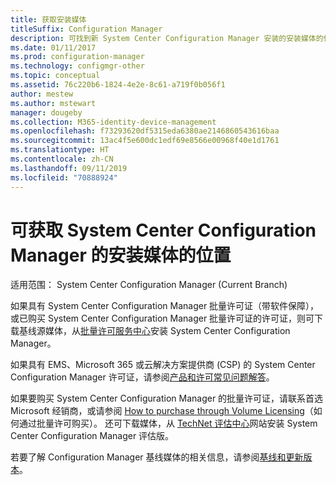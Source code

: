 ```yaml
---
title: 获取安装媒体
titleSuffix: Configuration Manager
description: 可找到新 System Center Configuration Manager 安装的安装媒体的位置。
ms.date: 01/11/2017
ms.prod: configuration-manager
ms.technology: configmgr-other
ms.topic: conceptual
ms.assetid: 76c220b6-1824-4e2e-8c61-a719f0b056f1
author: mestew
ms.author: mstewart
manager: dougeby
ms.collection: M365-identity-device-management
ms.openlocfilehash: f73293620df5315eda6380ae2146860543616baa
ms.sourcegitcommit: 13ac4f5e600dc1edf69e8566e00968f40e1d1761
ms.translationtype: HT
ms.contentlocale: zh-CN
ms.lasthandoff: 09/11/2019
ms.locfileid: "70888924"
---
```

# <a name="where-to-get-installation-media-for-system-center-configuration-manager"></a>可获取 System Center Configuration Manager 的安装媒体的位置

适用范围：  System Center Configuration Manager (Current Branch)

如果具有 System Center Configuration Manager 批量许可证（带软件保障），或已购买 System Center Configuration Manager 批量许可证的许可证，则可下载基线源媒体，从[批量许可服务中心](https://www.microsoft.com/Licensing/servicecenter/default.aspx)安装 System Center Configuration Manager。   

如果具有 EMS、Microsoft 365 或云解决方案提供商 (CSP) 的 System Center Configuration Manager 许可证，请参阅[产品和许可常见问题解答](/sccm/core/understand/product-and-licensing-faq#bkmk_csp)。

如果要购买 System Center Configuration Manager 的批量许可证，请联系首选 Microsoft 经销商，或请参阅 [How to purchase through Volume Licensing](https://www.microsoft.com/Licensing/how-to-buy/how-to-buy.aspx)（如何通过批量许可购买）。 还可下载媒体，从 [TechNet 评估中心]( https://www.microsoft.com/evalcenter/evaluate-system-center-configuration-manager-and-endpoint-protection)网站安装 System Center Configuration Manager 评估版。

若要了解 Configuration Manager 基线媒体的相关信息，请参阅[基线和更新版本](/sccm/core/servers/manage/updates#bkmk_Baselines)。
